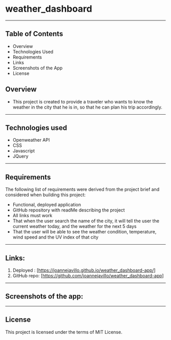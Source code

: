 # weather_dashboard
---

## Table of Contents

- Overview
- Technologies Used
- Requirements
- Links
- Screenshots of the App
- License


## Overview
 * This project is created to provide a traveler who wants to know the weather in the city that he is in, so that he can plan his trip accordingly.
---

## Technologies used
- Openweather API
- CSS
- Javascript
- JQuery
---

## Requirements

The following list of requirements were derived from the project brief and considered when building this project:
- Functional, deployed application
- GitHub repository with readMe describing the project
- All links must work
- That when the user search the name of the city, it will tell the user the current weather today, and the weather for the next 5 days
- That the user will be able to see the weather condition, temperature, wind speed and the UV index of that city
---

## Links:

1. Deployed : [https://joannejavillo.github.io/weather_dashboard-app/]
2. GitHub repo: [https://github.com/joannejavillo/weather_dashboard-app]
---

## Screenshots of the app:



---
## License
This project is licensed under the terms of MIT License.
